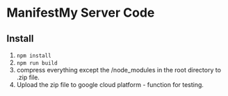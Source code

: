 # ManifestMy Server Code

## Install

1. `npm install`
2. `npm run build`
3. compress everything except the /node_modules in the root directory to .zip file.
4. Upload the zip file to google cloud platform - function for testing.